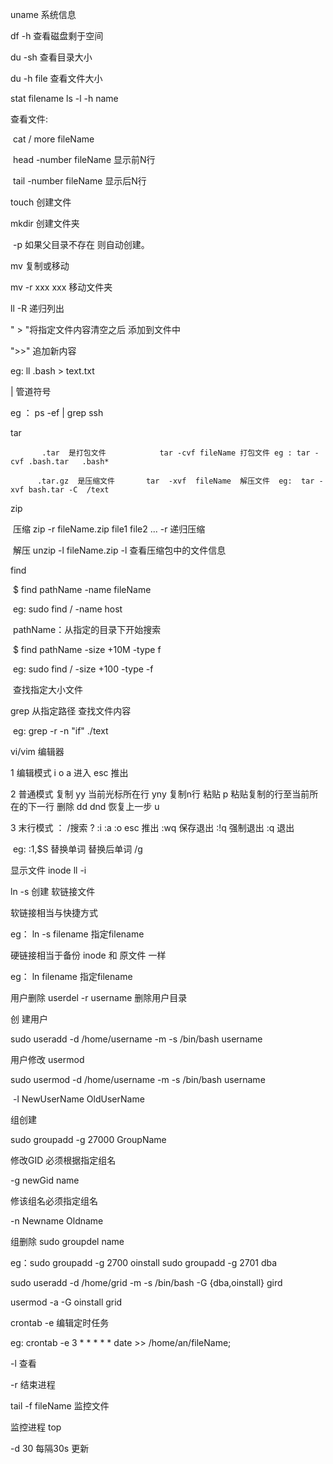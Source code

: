 uname   系统信息  

df  -h  查看磁盘剩于空间

du  -sh  查看目录大小

du -h file   查看文件大小

stat filename      ls -l  -h  name



查看文件:

​         cat / more  fileName

​        head  -number fileName   显示前N行

​        tail   -number fileName   显示后N行

touch   创建文件

mkdir 创建文件夹

​        -p   如果父目录不存在 则自动创建。

mv 复制或移动

mv -r xxx  xxx  移动文件夹

ll -R  递归列出



" > "将指定文件内容清空之后 添加到文件中

">>"  追加新内容

  eg:  ll .bash > text.txt

|  管道符号

eg ：  ps -ef | grep ssh 



tar 

  		   .tar  是打包文件            tar -cvf fileName 打包文件 eg : tar -cvf .bash.tar   .bash*

   		  .tar.gz  是压缩文件       tar  -xvf  fileName  解压文件  eg:  tar -xvf bash.tar -C  /text 

zip

​         压缩   zip -r fileName.zip  file1 file2 ...       -r 递归压缩

​         解压  unzip -l  fileName.zip       -l 查看压缩包中的文件信息



find  

​       $ find pathName -name  fileName

​       				eg: sudo find / -name host

​                    pathName：从指定的目录下开始搜索 

​       $  find pathName  -size    +10M -type  f    

​                     eg:  sudo find / -size +100 -type -f

​                                     查找指定大小文件

grep     从指定路径 查找文件内容

​    eg:  	grep  -r  -n  "if"   ./text



vi/vim 编辑器

   1 编辑模式      i o a 进入  esc 推出

   2  普通模式   复制 yy 当前光标所在行    yny   复制n行     粘贴  p 粘贴复制的行至当前所在的下一行               删除  dd  dnd      恢复上一步  u

   3  末行模式  ： /搜索    ?   :i   :a   :o    esc 推出   :wq  保存退出  :!q 强制退出   :q  退出

​     eg:  :1,$S 替换单词  替换后单词   /g



显示文件 inode     ll  -i



ln -s   创建 软链接文件

软链接相当与快捷方式  

eg： ln -s filename   指定filename

硬链接相当于备份  inode  和 原文件 一样

eg： ln  filename  指定filename  



用户删除  userdel -r username 删除用户目录

创 建用户   

   sudo  useradd    -d  /home/username  -m  -s /bin/bash  username

用户修改    usermod

  sudo  usermod    -d  /home/username  -m  -s /bin/bash  username

​            -l NewUserName OldUserName

组创建

  sudo groupadd   -g  27000   GroupName

修改GID 必须根据指定组名 

 -g  newGid   name

修该组名必须指定组名

 -n Newname  Oldname

组删除 sudo groupdel  name



eg：sudo groupadd -g 2700 oinstall  sudo groupadd -g 2701 dba

 sudo useradd -d /home/grid  -m  -s  /bin/bash  -G {dba,oinstall}  gird

usermod     -a  -G oinstall    grid 





crontab  -e  编辑定时任务

eg: crontab  -e  3   * * * * * date >> /home/an/fileName;

 -l  查看

 -r  结束进程



tail -f  fileName  监控文件



监控进程 top 

 -d  30 每隔30s 更新





















